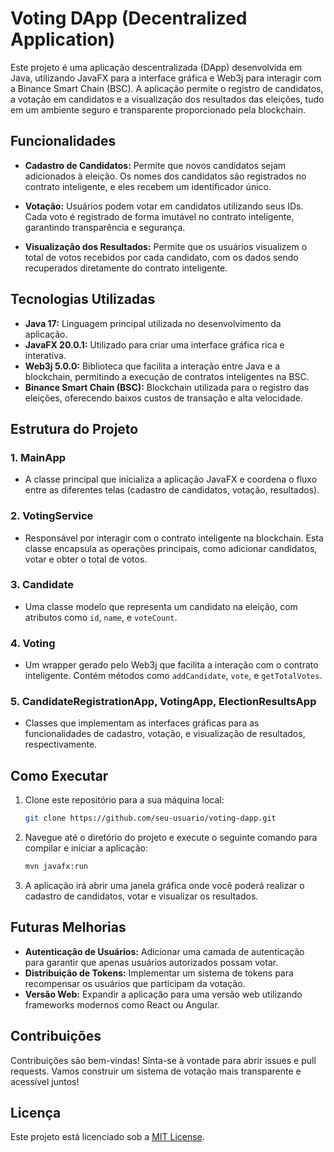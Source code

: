 # Voting DApp (Decentralized Application)

Este projeto é uma aplicação descentralizada (DApp) desenvolvida em Java, utilizando JavaFX para a interface gráfica e Web3j para interagir com a Binance Smart Chain (BSC). A aplicação permite o registro de candidatos, a votação em candidatos e a visualização dos resultados das eleições, tudo em um ambiente seguro e transparente proporcionado pela blockchain.

## Funcionalidades

- **Cadastro de Candidatos:** Permite que novos candidatos sejam adicionados à eleição. Os nomes dos candidatos são registrados no contrato inteligente, e eles recebem um identificador único.

- **Votação:** Usuários podem votar em candidatos utilizando seus IDs. Cada voto é registrado de forma imutável no contrato inteligente, garantindo transparência e segurança.

- **Visualização dos Resultados:** Permite que os usuários visualizem o total de votos recebidos por cada candidato, com os dados sendo recuperados diretamente do contrato inteligente.

## Tecnologias Utilizadas

- **Java 17:** Linguagem principal utilizada no desenvolvimento da aplicação.
- **JavaFX 20.0.1:** Utilizado para criar uma interface gráfica rica e interativa.
- **Web3j 5.0.0:** Biblioteca que facilita a interação entre Java e a blockchain, permitindo a execução de contratos inteligentes na BSC.
- **Binance Smart Chain (BSC):** Blockchain utilizada para o registro das eleições, oferecendo baixos custos de transação e alta velocidade.

## Estrutura do Projeto

### 1. **MainApp**

- A classe principal que inicializa a aplicação JavaFX e coordena o fluxo entre as diferentes telas (cadastro de candidatos, votação, resultados).

### 2. **VotingService**

- Responsável por interagir com o contrato inteligente na blockchain. Esta classe encapsula as operações principais, como adicionar candidatos, votar e obter o total de votos.

### 3. **Candidate**

- Uma classe modelo que representa um candidato na eleição, com atributos como `id`, `name`, e `voteCount`.

### 4. **Voting**

- Um wrapper gerado pelo Web3j que facilita a interação com o contrato inteligente. Contém métodos como `addCandidate`, `vote`, e `getTotalVotes`.

### 5. **CandidateRegistrationApp, VotingApp, ElectionResultsApp**

- Classes que implementam as interfaces gráficas para as funcionalidades de cadastro, votação, e visualização de resultados, respectivamente.

## Como Executar

1. Clone este repositório para a sua máquina local:

   ```bash
   git clone https://github.com/seu-usuario/voting-dapp.git
   ```

2. Navegue até o diretório do projeto e execute o seguinte comando para compilar e iniciar a aplicação:

   ```bash
   mvn javafx:run
   ```

3. A aplicação irá abrir uma janela gráfica onde você poderá realizar o cadastro de candidatos, votar e visualizar os resultados.

## Futuras Melhorias

- **Autenticação de Usuários:** Adicionar uma camada de autenticação para garantir que apenas usuários autorizados possam votar.
- **Distribuição de Tokens:** Implementar um sistema de tokens para recompensar os usuários que participam da votação.
- **Versão Web:** Expandir a aplicação para uma versão web utilizando frameworks modernos como React ou Angular.

## Contribuições

Contribuições são bem-vindas! Sinta-se à vontade para abrir issues e pull requests. Vamos construir um sistema de votação mais transparente e acessível juntos!

## Licença

Este projeto está licenciado sob a [MIT License](LICENSE).

